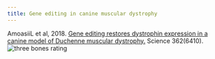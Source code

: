 ```yaml
---
title: Gene editing in canine muscular dystrophy
---
```

AmoasiiL et al, 2018.  [Gene editing restores dystrophin expression in a canine model of Duchenne muscular dystrophy.](https://www.ncbi.nlm.nih.gov/pubmed/30166439) Science 362(6410).   ![three bones rating](/img/3-bones.gif)
